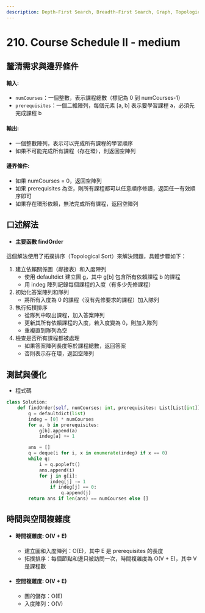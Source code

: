 ```yaml
---
description: Depth-First Search, Breadth-First Search, Graph, Topological Sort
---
```


# 210. Course Schedule II - medium

## 釐清需求與邊界條件

#### 輸入:

* `numCourses`：一個整數，表示課程總數（標記為 0 到 numCourses-1）
* `prerequisites`：一個二維陣列，每個元素 \[a, b] 表示要學習課程 a，必須先完成課程 b

#### 輸出:

* 一個整數陣列，表示可以完成所有課程的學習順序
* 如果不可能完成所有課程（存在環），則返回空陣列

#### 邊界條件:

* 如果 numCourses = 0，返回空陣列
* 如果 prerequisites 為空，則所有課程都可以任意順序修讀，返回任一有效順序即可
* 如果存在環形依賴，無法完成所有課程，返回空陣列

## 口述解法

* #### 主要函數 findOrder

這個解法使用了拓撲排序（Topological Sort）來解決問題，具體步驟如下：

1. 建立依賴關係圖（鄰接表）和入度陣列
   * 使用 defaultdict 建立圖 g，其中 g\[b] 包含所有依賴課程 b 的課程
   * 用 indeg 陣列記錄每個課程的入度（有多少先修課程）
2. 初始化答案陣列和隊列
   * 將所有入度為 0 的課程（沒有先修要求的課程）加入隊列
3. 執行拓撲排序
   * 從隊列中取出課程，加入答案陣列
   * 更新其所有依賴課程的入度，若入度變為 0，則加入隊列
   * 重複直到隊列為空
4. 檢查是否所有課程都被處理
   * 如果答案陣列長度等於課程總數，返回答案
   * 否則表示存在環，返回空陣列

## 測試與優化

* 程式碼

```python
class Solution:
    def findOrder(self, numCourses: int, prerequisites: List[List[int]]) -> List[int]:
        g = defaultdict(list)
        indeg = [0] * numCourses
        for a, b in prerequisites:
            g[b].append(a)
            indeg[a] += 1

        ans = []
        q = deque(i for i, x in enumerate(indeg) if x == 0)
        while q:
            i = q.popleft()
            ans.append(i)
            for j in g[i]:
                indeg[j] -= 1
                if indeg[j] == 0:
                    q.append(j)
        return ans if len(ans) == numCourses else []
```

## 時間與空間複雜度

* #### 時間複雜度: O(V + E)
  * 建立圖和入度陣列：O(E)，其中 E 是 prerequisites 的長度
  * 拓撲排序：每個節點和邊只被訪問一次，時間複雜度為 O(V + E)，其中 V 是課程數
* #### 空間複雜度: O(V + E)
  * 圖的儲存：O(E)
  * 入度陣列：O(V)
